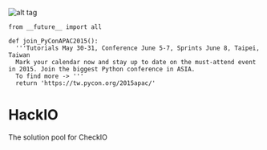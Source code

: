 ![alt tag](https://tw.pycon.org/2015apac/images/Logo_red_1280.svg)

```
from __future__ import all

def join_PyConAPAC2015():
  '''Tutorials May 30-31, Conference June 5-7, Sprints June 8, Taipei, Taiwan
  Mark your calendar now and stay up to date on the must-attend event in 2015. Join the biggest Python conference in ASIA. 
  To find more -> '''
  return 'https://tw.pycon.org/2015apac/'
```

HackIO
======





The solution pool for CheckIO
